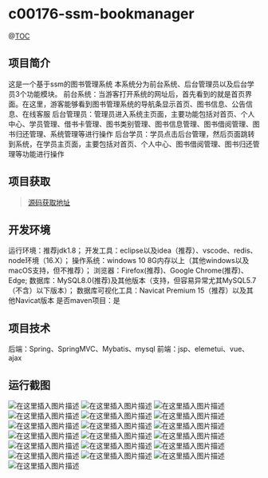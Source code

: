 # c00176-ssm-bookmanager
@[TOC](基于SSM的图书管理系统（论文+PPT）)

## 项目简介
这是一个基于ssm的图书管理系统
本系统分为前台系统、后台管理员以及后台学员3个功能模块。
前台系统：当游客打开系统的网址后，首先看到的就是首页界面。在这里，游客能够看到图书管理系统的导航条显示首页、图书信息、公告信息、在线客服
后台管理员：管理员进入系统主页面，主要功能包括对首页、个人中心、学员管理、借书卡管理、图书类别管理、图书信息管理、图书借阅管理、图书归还管理、系统管理等进行操作
后台学员：学员点击后台管理，然后页面跳转到系统，在学员主页面，主要包括对首页、个人中心、图书借阅管理、图书归还管理等功能进行操作


## 项目获取
> [源码获取地址](http://www.manoncode.cn/details?id=176)

 
## 开发环境

运行环境：推荐jdk1.8；
开发工具：eclipse以及idea（推荐）、vscode、redis、node环境（16.X）；
操作系统：windows 10 8G内存以上（其他windows以及macOS支持，但不推荐）；
浏览器：Firefox(推荐)、Google Chrome(推荐)、Edge;
数据库：MySQL8.0(推荐)及其他版本（支持，但容易异常尤其MySQL5.7（不含）以下版本）；
数据库可视化工具：Navicat Premium 15（推荐）以及其他Navicat版本
是否maven项目：是

## 项目技术
 
后端：Spring、SpringMVC、Mybatis、mysql
前端：jsp、elemetui、vue、ajax


## 运行截图
![在这里插入图片描述](https://img-blog.csdnimg.cn/direct/369ba64d021546d6ad5face85fb5d03b.png#pic_center)
![在这里插入图片描述](https://img-blog.csdnimg.cn/direct/a6a6316208a24d6dade96d6838843e69.png#pic_center)
![在这里插入图片描述](https://img-blog.csdnimg.cn/direct/a3b30958bc1845c88085e431243182ef.png#pic_center)
![在这里插入图片描述](https://img-blog.csdnimg.cn/direct/851ecd9c0c0b45afb503902548b01066.png#pic_center)
![在这里插入图片描述](https://img-blog.csdnimg.cn/direct/82a0a7c8a5af47ef9c34a87fcf6cdc61.png#pic_center)
![在这里插入图片描述](https://img-blog.csdnimg.cn/direct/886cad5069a745d7950e9ad7771cb9ea.png#pic_center)
![在这里插入图片描述](https://img-blog.csdnimg.cn/direct/675545419d714793b5558dac2f4de62d.png#pic_center)
![在这里插入图片描述](https://img-blog.csdnimg.cn/direct/03ab8c5bff4140298c6d8ea592e699f3.png#pic_center)
![在这里插入图片描述](https://img-blog.csdnimg.cn/direct/3de2306fb9cd414d820f1a6b7c9bbc71.png#pic_center)
![在这里插入图片描述](https://img-blog.csdnimg.cn/direct/1fcdaa5286a14128b5ad835ea3ea49a4.png#pic_center)
![在这里插入图片描述](https://img-blog.csdnimg.cn/direct/ac841e7ed9934de4b48fff308bd1e11c.png#pic_center)
![在这里插入图片描述](https://img-blog.csdnimg.cn/direct/eb69d2b238de4b05b4312b66b43c37f4.png#pic_center)
![在这里插入图片描述](https://img-blog.csdnimg.cn/direct/005c909c89c34e499cbbc1781aeb3cef.png#pic_center)
![在这里插入图片描述](https://img-blog.csdnimg.cn/direct/48a3bf34987147ea88e9142ca72591c9.png#pic_center)
![在这里插入图片描述](https://img-blog.csdnimg.cn/direct/28deb5d2f1ce4bbfbb99211acd2a2cfd.png#pic_center)
![在这里插入图片描述](https://img-blog.csdnimg.cn/direct/c95a349d554f435d9dd3be37388145fb.png#pic_center)
![在这里插入图片描述](https://img-blog.csdnimg.cn/direct/e7d1fa25ec244e4791e689623ce0c6f1.png#pic_center)
![在这里插入图片描述](https://img-blog.csdnimg.cn/direct/c94d4d5c59854e73aa4af83c17ec7e5b.png#pic_center)
![在这里插入图片描述](https://img-blog.csdnimg.cn/direct/98b4e6dae99a402c850ca687bbd709b9.png#pic_center)

